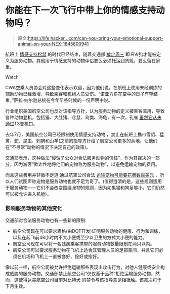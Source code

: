 # 你能在下一次飞行中带上你的情感支持动物吗？

> 原文:[https://life hacker . com/can-you-bring-your-emotional-support-animal-on-your-NEX-1845800941](https://lifehacker.com/can-you-bring-your-emotional-support-animal-on-your-nex-1845800941)

航班上 [情感支持松鼠](https://www.usatoday.com/story/travel/flights/2018/10/11/frontier-airlines-passenger-who-brought-emotional-support-squirrel-flight-speaks-out/1603615002/) 的时代已经结束，随着交通部 [裁定周三](https://www.transportation.gov/briefing-room/us-department-transportation-announces-final-rule-traveling-air-service-animals) 即*只有*狗才能被定义为服务动物。其他用于情感支持的动物伴侣要么必须托运到货舱，要么留在家里。

Watch

CWA空乘人员协会对这些变化表示欢迎，因为他们说，在航班上使用未经训练的辅助动物已经激增，导致乘客和机组人员受伤。“诺亚方舟在空中的日子有望结束，”萨拉·纳尔逊总统在今年早些时候的一份声明中说。

行业组织美国航空公司也反对该指导方针，认为服务动物的定义被乘客滥用，导致各种动物登机，包括猫、大肚猪、仓鼠、鸟类、海龟，有一次，孔雀 [虽然它从未通过](https://www.nbcnews.com/storyline/airplane-mode/emotional-support-peacock-denied-flight-united-airlines-n842971)T3登机口。

去年7月，美国航空公司已经限制使用情感支持动物 ，禁止在航班上携带雪貂、猛禽、蛇、昆虫、刺猬和山羊(之前的指导方针给了航空公司更多的余地，让他们在“不寻常”动物的情况下决定自己的政策)。

交通部表示，这种做法“侵蚀了公众对合法服务动物的信任”，作为其裁决的一部分，因为游客“欺诈性地将他们的宠物称为服务动物”，以避免运输宠物的费用。

而且这些费用并非微不足道:通过航空公司合法 [运输宠物可能要花费数百美元](https://thepointsguy.com/guide/best-airlines-for-pet-travel/) ，所以人们试图声称宠物是服务动物也就不足为奇了。(值得澄清的是，这些规则适用于服务动物——它们不会改变围绕*宠物*的规则，因为如果猫和狗足够小，它们仍然可以被允许进入机舱)。

### 影响服务动物的其他变化

交通部对合法服务动物也有一些新的限制:

*   航空公司现在可以要求表格(由DOT开发)证明服务动物的健康、行为和训练，以及在起飞前48小时内不大小便或至少以卫生的方式大小便的能力。
*   航空公司现在可以将一名残疾乘客携带的服务动物数量限制在两只以内。
*   航空公司可以要求服务动物在飞机上适合其管理人员的足部空间，并且它们必须在机场和飞机上一直被套好、拴好或拴好。

像以前一样，航空公司被允许拒绝运输那些表现出攻击行为，对他人健康或安全构成威胁的服务动物。交通部禁止航空公司“仅仅基于品种”拒绝运输服务动物，然而，这使得达美航空公司目前对比特犬 的禁令与该指导意见相抵触。该裁决将于下月生效。